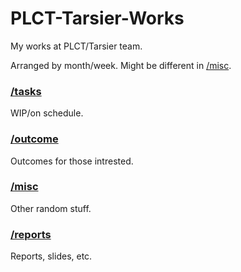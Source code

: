 # PLCT-Tarsier-Works

My works at PLCT/Tarsier team.

Arranged by month/week. Might be different in [/misc](./misc).

### [/tasks](./tasks)

WIP/on schedule.

### [/outcome](./outcome)

Outcomes for those intrested.

### [/misc](./misc)

Other random stuff.

### [/reports](./reports)

Reports, slides, etc.
